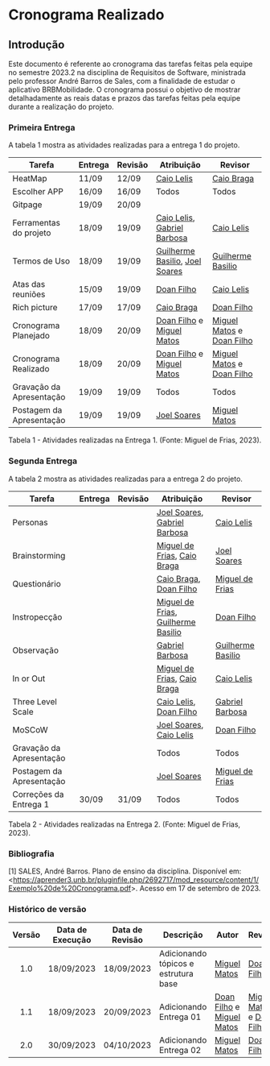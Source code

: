 # **Cronograma Realizado**

## **Introdução**
Este documento é referente ao cronograma das tarefas feitas pela equipe no semestre 2023.2 na disciplina de Requisitos de Software, ministrada pelo professor André Barros de Sales, com a finalidade de estudar o aplicativo BRBMobilidade. O cronograma possui o objetivo de mostrar detalhadamente as reais datas e prazos das tarefas feitas pela equipe durante a realização do projeto.



### **Primeira Entrega**
A tabela 1 mostra as atividades realizadas para a entrega 1 do projeto.

| Tarefa       | Entrega |  Revisão  | Atribuição |Revisor|
|--------------|-----------------|-------------------|-------|-----|
| HeatMap| 11/09     | 12/09             | [Caio Lelis](http://github.com/caio-lelis)   |[Caio Braga](http://github.com/caioalvesbraga)
| Escolher APP | 16/09     | 16/09             | Todos   |Todos|
| Gitpage | 19/09 | 20/09 | | |
| Ferramentas do projeto| 18/09     | 19/09          |[Caio Lelis](http://github.com/caio-lelis), [Gabriel Barbosa](https://github.com/gabrie1barbosa) |[Caio Lelis](http://github.com/caio-lelis)|
| Termos de Uso | 18/09  |  19/09    | [Guilherme Basilio](https://github.com/GuilhermeBES), [Joel Soares](https://github.com/JoelSRangel) |[Guilherme Basilio](https://github.com/GuilhermeBES) |
| Atas das reuniões | 15/09    | 19/09 |[Doan Filho](https://github.com/FilhoDoan)|[Caio Lelis](http://github.com/caio-lelis)|
| Rich picture | 17/09     | 17/09   |[Caio Braga](http://github.com/caioalvesbraga) | [Doan Filho](https://github.com/FilhoDoan)|
| Cronograma Planejado | 18/09  | 20/09  |[Doan Filho](https://github.com/FilhoDoan) e  [Miguel Matos](https://github.com/migueldefrias) | [Miguel Matos](https://github.com/migueldefrias) e [Doan Filho](https://github.com/FilhoDoan)  |
| Cronograma Realizado | 18/09  | 20/09  |[Doan Filho](https://github.com/FilhoDoan) e  [Miguel Matos](https://github.com/migueldefrias) | [Miguel Matos](https://github.com/migueldefrias) e [Doan Filho](https://github.com/FilhoDoan)  |
| Gravação da Apresentação | 19/09  | 19/09  | Todos |Todos|
| Postagem da Apresentação | 19/09 | 19/09 | [Joel Soares](https://github.com/JoelSRangel) | [Miguel Matos](https://github.com/migueldefrias) |
<div><p>Tabela 1 - Atividades realizadas na Entrega 1. (Fonte: Miguel de Frias, 2023).</p></div>

### **Segunda Entrega**
A tabela 2 mostra as atividades realizadas para a entrega 2 do projeto.

| Tarefa       | Entrega |  Revisão  | Atribuição |Revisor|
|--------------|-----------------|-------------------|-------|-----|
| Personas |  |  | [Joel Soares](https://github.com/JoelSRangel), [Gabriel Barbosa](https://github.com/gabrie1barbosa) | [Caio Lelis](http://github.com/caio-lelis) |
| Brainstorming |  |  | [Miguel de Frias](https://github.com/migueldefrias), [Caio Braga](http://github.com/caioalvesbraga) | [Joel Soares](https://github.com/JoelSRangel) |
| Questionário |  |  | [Caio Braga](http://github.com/caioalvesbraga), [Doan Filho](https://github.com/FilhoDoan) | [Miguel de Frias](https://github.com/migueldefrias) |
| Instropecção |  |  | [Miguel de Frias](https://github.com/migueldefrias), [Guilherme Basilio](https://github.com/GuilhermeBES) | [Doan Filho](https://github.com/FilhoDoan) |
| Observação |  |  | [Gabriel Barbosa](https://github.com/gabrie1barbosa) | [Guilherme Basilio](https://github.com/GuilhermeBES) |
| In or Out |  |  | [Miguel de Frias](https://github.com/migueldefrias), [Caio Braga](http://github.com/caioalvesbraga) | [Caio Lelis](http://github.com/caio-lelis) |
| Three Level Scale |  |  | [Caio Lelis](http://github.com/caio-lelis), [Doan Filho](https://github.com/FilhoDoan) | [Gabriel Barbosa](https://github.com/gabrie1barbosa) |
| MoSCoW |  |  | [Joel Soares](https://github.com/JoelSRangel), [Caio Lelis](http://github.com/caio-lelis) | [Doan Filho](https://github.com/FilhoDoan) |
| Gravação da Apresentação |   |   | Todos |Todos|
| Postagem da Apresentação |  |  | [Joel Soares](https://github.com/JoelSRangel) | [Miguel de Frias](https://github.com/migueldefrias) |
| Correções da Entrega 1 | 30/09 | 31/09 | Todos | Todos |
<div><p>Tabela 2 - Atividades realizadas na Entrega 2. (Fonte: Miguel de Frias, 2023).</p></div>


### Bibliografia

[1] SALES, André Barros. Plano de ensino da disciplina. Disponível em: <<https://aprender3.unb.br/pluginfile.php/2692717/mod_resource/content/1/Exemplo%20de%20Cronograma.pdf>>. Acesso em 17 de setembro de 2023.


### Histórico de versão

| Versão | Data de Execução| Data de Revisão | Descrição            | Autor | Revisor |
|:-----:|-----------|------------|--------------------------------------|---------------------------------------------------|---------------------------------------------|
| 1.0   | 18/09/2023 | 18/09/2023 | Adicionando tópicos e estrutura base |  [Miguel Matos](https://github.com/migueldefrias) | [Doan Filho](https://github.com/FilhoDoan) |
| 1.1   | 18/09/2023 | 20/09/2023 | Adicionando Entrega 01 |  [Doan Filho](https://github.com/FilhoDoan) e [Miguel Matos](https://github.com/migueldefrias) | [Miguel Matos](https://github.com/migueldefrias) e [Doan Filho](https://github.com/FilhoDoan)|
| 2.0   | 30/09/2023 | 04/10/2023 | Adicionando Entrega 02 |  [Miguel Matos](https://github.com/migueldefrias) | [Doan Filho](https://github.com/FilhoDoan) |
